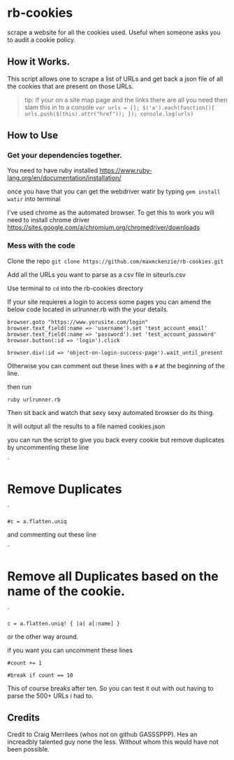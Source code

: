 # rb-cookies
scrape a website for all the cookies used. Useful when someone asks you to audit a cookie policy.

## How it Works.

This script allows one to scrape a list of URLs and get back a json file of all the cookies that are present on those URLs.

> tip: if your on a site map page and the links there are all you need then slam this in to a console `var urls = []; $('a').each(function(){ urls.push($(this).attr("href")); }); console.log(urls) `

## How to Use

### Get your dependencies together.

You need to have ruby installed https://www.ruby-lang.org/en/documentation/installation/

once you have that you can get the webdriver watir by typing `gem install watir` into terminal

I've used chrome as the automated browser. To get this to work you will need to install chrome driver https://sites.google.com/a/chromium.org/chromedriver/downloads

### Mess with the code

Clone the repo
`git clone https://github.com/maxmckenzie/rb-cookies.git`

Add all the URLs you want to parse as a csv file in siteurls.csv

Use terminal to `cd` into the rb-cookies directory

If your site requieres a login to access some pages you can amend the below code located in urlrunner.rb with the your details.

```
browser.goto "https://www.yorusite.com/login"
browser.text_field(:name => 'username').set 'test_account_email'
browser.text_field(:name => 'password').set 'test_account_password'
browser.button(:id => 'login').click

browser.div(:id => 'object-on-login-success-page').wait_until_present
```

Otherwise you can comment out these lines with a `#` at the beginning of the line.

then run

`ruby urlrunner.rb`

Then sit back and watch that sexy sexy automated browser do its thing.

It will output all the results to a file named cookies.json

you can run the script to give you back every cookie but remove duplicates by uncommenting these line

`
 # Remove Duplicates
`

`
 #c = a.flatten.uniq
`

and commenting out these line

`
 # Remove all Duplicates based on the name of the cookie.
`

`
 c = a.flatten.uniq! { |a| a[:name] }
`

or the other way around.

if you want you can uncomment these lines

`
 #count += 1
`

`
 #break if count == 10
`

This of course breaks after ten. So you can test it out with out having to parse the 500+ URLs i had to.

## Credits

Credit to Craig Merrilees (whos not on github GASSSPPP). Hes an increadbly talented guy none the less. Without whom this would have not been possible.